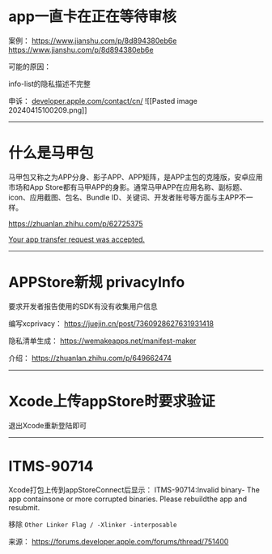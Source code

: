 # app一直卡在正在等待审核

案例：
https://www.jianshu.com/p/8d894380eb6e
https://www.jianshu.com/p/8d894380eb6e

可能的原因：

info-list的隐私描述不完整

申诉： [developer.apple.com/contact/cn/](http://developer.apple.com/contact/cn/)
![[Pasted image 20240415100209.png]]


---

# 什么是马甲包

马甲包又称之为APP分身、影子APP、APP矩阵，是APP主包的克隆版，安卓应用市场和App Store都有马甲APP的身影。通常马甲APP在应用名称、副标题、icon、应用截图、包名、Bundle ID、关键词、开发者账号等方面与主APP不一样。

https://zhuanlan.zhihu.com/p/62725375

[Your app transfer request was accepted.](message:%3C318191746.88703564.1714571513044@email.apple.com%3E)


---

# APPStore新规 privacyInfo

要求开发者报告使用的SDK有没有收集用户信息

编写xcprivacy：
https://juejin.cn/post/7360928627631931418

隐私清单生成：
https://wemakeapps.net/manifest-maker

介绍：
https://zhuanlan.zhihu.com/p/649662474


----

# Xcode上传appStore时要求验证

退出Xcode重新登陆即可


---
# ITMS-90714
Xcode打包上传到appStoreConnect后显示：
ITMS-90714:Invalid binary- The app containsone or more corrupted binaries. Please rebuildthe app and resubmit.

移除 `Other Linker Flag / -Xlinker -interposable` 

来源：
https://forums.developer.apple.com/forums/thread/751400


